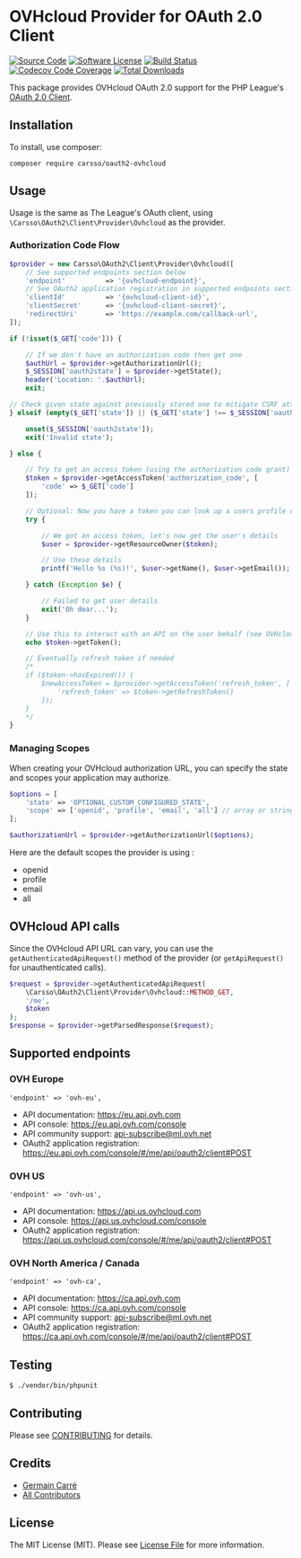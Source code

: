 # OVHcloud Provider for OAuth 2.0 Client
[![Source Code](https://img.shields.io/badge/source-carsso/oauth2--ovhcloud-blue.svg?style=flat-square)](https://github.com/carsso/oauth2-ovhcloud)
[![Software License](https://img.shields.io/badge/license-MIT-brightgreen.svg?style=flat-square)](https://github.com/carsso/oauth2-ovhcloud/blob/master/LICENSE)
[![Build Status](https://img.shields.io/github/workflow/status/carsso/oauth2-ovhcloud/CI?label=CI&logo=github&style=flat-square)](https://github.com/carsso/oauth2-ovhcloud/actions?query=workflow%3ACI)
[![Codecov Code Coverage](https://img.shields.io/codecov/c/gh/carsso/oauth2-ovhcloud?label=codecov&logo=codecov&style=flat-square)](https://codecov.io/gh/carsso/oauth2-ovhcloud)
[![Total Downloads](https://img.shields.io/packagist/dt/carsso/oauth2-ovhcloud.svg?style=flat-square)](https://packagist.org/packages/carsso/oauth2-ovhcloud)

This package provides OVHcloud OAuth 2.0 support for the PHP League's [OAuth 2.0 Client](https://github.com/thephpleague/oauth2-client).

## Installation

To install, use composer:

```
composer require carsso/oauth2-ovhcloud
```

## Usage

Usage is the same as The League's OAuth client, using `\Carsso\OAuth2\Client\Provider\Ovhcloud` as the provider.

### Authorization Code Flow

```php
$provider = new Carsso\OAuth2\Client\Provider\Ovhcloud([
    // See supported endpoints section below
    'endpoint'          => '{ovhcloud-endpoint}',
    // See OAuth2 application registration in supported endpoints section below
    'clientId'          => '{ovhcloud-client-id}',
    'clientSecret'      => '{ovhcloud-client-secret}',
    'redirectUri'       => 'https://example.com/callback-url',
]);

if (!isset($_GET['code'])) {

    // If we don't have an authorization code then get one
    $authUrl = $provider->getAuthorizationUrl();
    $_SESSION['oauth2state'] = $provider->getState();
    header('Location: '.$authUrl);
    exit;

// Check given state against previously stored one to mitigate CSRF attack
} elseif (empty($_GET['state']) || ($_GET['state'] !== $_SESSION['oauth2state'])) {

    unset($_SESSION['oauth2state']);
    exit('Invalid state');

} else {

    // Try to get an access token (using the authorization code grant)
    $token = $provider->getAccessToken('authorization_code', [
        'code' => $_GET['code']
    ]);

    // Optional: Now you have a token you can look up a users profile data
    try {

        // We got an access token, let's now get the user's details
        $user = $provider->getResourceOwner($token);

        // Use these details
        printf('Hello %s (%s)!', $user->getName(), $user->getEmail());

    } catch (Exception $e) {

        // Failed to get user details
        exit('Oh dear...');
    }

    // Use this to interact with an API on the user behalf (see OVHcloud API calls section below)
    echo $token->getToken();

    // Eventually refresh token if needed
    /*
    if ($token->hasExpired()) {
        $newAccessToken = $provider->getAccessToken('refresh_token', [
            'refresh_token' => $token->getRefreshToken()
        ]);
    }
    */
}
```

### Managing Scopes

When creating your OVHcloud authorization URL, you can specify the state and scopes your application may authorize.

```php
$options = [
    'state' => 'OPTIONAL_CUSTOM_CONFIGURED_STATE',
    'scope' => ['openid', 'profile', 'email', 'all'] // array or string
];

$authorizationUrl = $provider->getAuthorizationUrl($options);
```

Here are the default scopes the provider is using :

- openid
- profile
- email
- all


## OVHcloud API calls

Since the OVHcloud API URL can vary, you can use the `getAuthenticatedApiRequest()` method of the provider (or `getApiRequest()` for unauthenticated calls).

```php
$request = $provider->getAuthenticatedApiRequest(
    \Carsso\OAuth2\Client\Provider\Ovhcloud::METHOD_GET,
    '/me',
    $token
);
$response = $provider->getParsedResponse($request);
```

## Supported endpoints

### OVH Europe

```'endpoint' => 'ovh-eu',```

 * API documentation: https://eu.api.ovh.com
 * API console: https://eu.api.ovh.com/console
 * API community support: api-subscribe@ml.ovh.net
 * OAuth2 application registration: https://eu.api.ovh.com/console/#/me/api/oauth2/client#POST

### OVH US

```'endpoint' => 'ovh-us',```

 * API documentation: https://api.us.ovhcloud.com
 * API console: https://api.us.ovhcloud.com/console
 * OAuth2 application registration: https://api.us.ovhcloud.com/console/#/me/api/oauth2/client#POST

### OVH North America / Canada

```'endpoint' => 'ovh-ca',```

 * API documentation: https://ca.api.ovh.com
 * API console: https://ca.api.ovh.com/console
 * API community support: api-subscribe@ml.ovh.net
 * OAuth2 application registration: https://ca.api.ovh.com/console/#/me/api/oauth2/client#POST


## Testing

``` bash
$ ./vendor/bin/phpunit
```

## Contributing

Please see [CONTRIBUTING](https://github.com/carsso/oauth2-ovhcloud/blob/master/CONTRIBUTING.md) for details.


## Credits

- [Germain Carré](https://github.com/carsso)
- [All Contributors](https://github.com/carsso/oauth2-ovhcloud/contributors)


## License

The MIT License (MIT). Please see [License File](https://github.com/carsso/oauth2-ovhcloud/blob/master/LICENSE) for more information.
